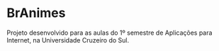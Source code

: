 # BrAnimes
Projeto desenvolvido para as aulas do 1º semestre de Aplicações para Internet, na Universidade Cruzeiro do Sul.
